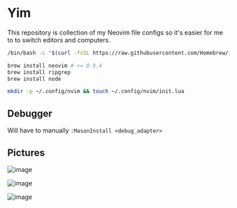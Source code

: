 # Yim
This repository is collection of my Neovim file configs so it's easier for me to to switch editors and computers.

```bash
/bin/bash -c "$(curl -fsSL https://raw.githubusercontent.com/Homebrew/install/HEAD/install.sh)"
```

```bash
brew install neovim # >= 0.9.4
brew install ripgrep
brew install node

mkdir -p ~/.config/nvim && touch ~/.config/nvim/init.lua
```

## Debugger
Will have to manually `:MasonInstall <debug_adapter>`

## Pictures
![image](https://github.com/yemibox51/Yim/assets/19742642/3a0a1fa4-67a8-45ca-a498-19a9871e0e2d)

![image](https://github.com/yemibox51/Yim/assets/19742642/5876439d-e1c4-4e42-a6af-3ac5357f030c)

![image](https://github.com/yemibox51/Yim/assets/19742642/d28738a1-934c-4393-8460-643abf43ca13)

